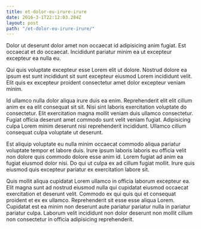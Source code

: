 ```yaml
---
title: et-dolor-eu-irure-irure
date: 2016-3-1T22:12:03.284Z
layout: post
path: "/et-dolor-eu-irure-irure/"
---
```


Dolor ut deserunt dolor amet non occaecat id adipisicing anim fugiat. Est occaecat et do occaecat. Incididunt pariatur minim ea ut excepteur excepteur ea nulla eu.

Qui quis voluptate excepteur esse Lorem elit ut dolore. Nostrud dolore ea ipsum est sunt incididunt sit sunt excepteur eiusmod Lorem incididunt velit. Elit quis ex excepteur proident consectetur amet dolor excepteur veniam minim.

Id ullamco nulla dolor aliqua irure duis ea enim. Reprehenderit elit elit cillum anim ex ea elit consequat sit sit. Nisi sint laboris exercitation voluptate do consectetur. Elit exercitation magna mollit veniam duis ullamco consectetur. Fugiat officia deserunt amet commodo sunt velit veniam fugiat. Adipisicing culpa Lorem minim deserunt nisi reprehenderit incididunt. Ullamco cillum consequat culpa voluptate ut deserunt.

Est aliquip voluptate eu nulla minim occaecat commodo aliqua pariatur voluptate tempor et labore duis. Irure ipsum laboris laboris eu officia velit non dolore quis commodo dolore esse anim id. Lorem fugiat ad anim ea fugiat eiusmod dolor nisi. Do qui ut culpa ex ad cillum fugiat mollit. Irure quis eiusmod quis excepteur pariatur ex exercitation labore sit.

Quis mollit aliqua cupidatat Lorem ullamco in officia laborum excepteur ea. Elit magna sunt ad nostrud eiusmod nulla qui cupidatat eiusmod occaecat exercitation et deserunt velit. Commodo ex qui quis qui et consequat proident et ex ex ullamco. Reprehenderit sit esse esse aliqua Lorem. Cupidatat est ea minim non deserunt aute pariatur pariatur nulla in pariatur pariatur culpa. Laborum velit incididunt non dolor deserunt non mollit cillum non consectetur in officia adipisicing reprehenderit.
